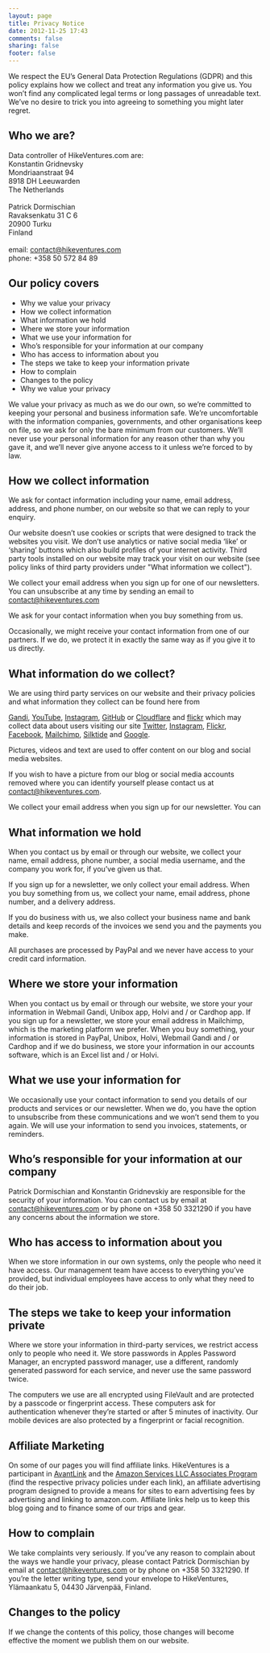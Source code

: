 ```yaml
---
layout: page
title: Privacy Notice
date: 2012-11-25 17:43
comments: false
sharing: false
footer: false
---
```


We respect the EU’s General Data Protection Regulations (GDPR) and this policy explains how we collect and treat any information you give us. You won’t find any complicated legal terms or long passages of unreadable text. We’ve no desire to trick you into agreeing to something you might later regret.

## Who we are?
Data controller of HikeVentures.com are:
<br>
Konstantin Gridnevsky<br>
Mondriaanstraat 94<br>
8918 DH Leeuwarden<br>
The Netherlands<br>
<br>
Patrick Dormischian<br>
Ravaksenkatu 31 C 6<br>
20900 Turku<br>
Finland<br>
<br>
email: contact@hikeventures.com<br>
phone: +358 50 572 84 89

## Our policy covers

- Why we value your privacy
- How we collect information
- What information we hold
- Where we store your information
- What we use your information for
- Who’s responsible for your information at our company
- Who has access to information about you
- The steps we take to keep your information private
- How to complain
- Changes to the policy
- Why we value your privacy

We value your privacy as much as we do our own, so we’re committed to keeping your personal and business information safe. We’re uncomfortable with the information companies, governments, and other organisations keep on file, so we ask for only the bare minimum from our customers. We’ll never use your personal information for any reason other than why you gave it, and we’ll never give anyone access to it unless we’re forced to by law.

## How we collect information

We ask for contact information including your name, email address, address, and phone number, on our website so that we can reply to your enquiry.

Our website doesn’t use cookies or scripts that were designed to track the websites you visit. We don’t use analytics or native social media ‘like’ or ‘sharing’ buttons which also build profiles of your internet activity. Third party tools installed on our website may track your visit on our website (see policy links of third party providers under "What information we collect").

We collect your email address when you sign up for one of our newsletters. You can unsubscribe at any time by sending an email to contact@hikeventures.com

We ask for your contact information when you buy something from us.

Occasionally, we might receive your contact information from one of our partners. If we do, we protect it in exactly the same way as if you give it to us directly.

## What information do we collect?
We are using third party services on our website and their privacy policies and what information they collect can be found here from

[Gandi](https://www.gandi.net/en/contracts/terms-of-service),
[YouTube](http://www.youtube.com/t/privacy_at_youtube),
[Instagram](https://help.instagram.com/155833707900388),
[GitHub](https://help.github.com/articles/github-privacy-statement/) or [Cloudflare](https://www.cloudflare.com/privacypolicy/) and [flickr](https://www.smugmug.com/about/privacy-flickr) which may collect data about users visiting our site
[Twitter](https://twitter.com/de/privacy),
[Instagram](https://help.instagram.com/155833707900388), [Flickr](https://www.smugmug.com/about/privacy-flickr),
[Facebook](https://www.facebook.com/about/privacy/),
[Mailchimp](https://mailchimp.com/legal/privacy/),
[Silktide](https://silktide.com/privacy-policy/)
and
[Google](https://policies.google.com/privacy?hl=en).

Pictures, videos and text are used to offer content on our blog and social media websites.

If you wish to have a picture from our blog or social media accounts removed where you can identify yourself please contact us at contact@hikeventures.com.

We collect your email address when you sign up for our newsletter. You can

## What information we hold

When you contact us by email or through our website, we collect your name, email address, phone number, a social media username, and the company you work for, if you’ve given us that.

If you sign up for a newsletter, we only collect your email address.
When you buy something from us, we collect your name, email address, phone number, and a delivery address.

If you do business with us, we also collect your business name and bank details and keep records of the invoices we send you and the payments you make.

All purchases are processed by PayPal and we never have access to your credit card information.

## Where we store your information

When you contact us by email or through our website, we store your your information in Webmail Gandi, Unibox app, Holvi and / or Cardhop app. If you sign up for a newsletter, we store your email address in Mailchimp, which is the marketing platform we prefer. When you buy something, your information is stored in PayPal, Unibox, Holvi, Webmail Gandi and / or Cardhop and if we do business, we store your information in our accounts software, which is an Excel list and / or Holvi.

## What we use your information for

We occasionally use your contact information to send you details of our products and services or our newsletter. When we do, you have the option to unsubscribe from these communications and we won’t send them to you again. We will use your information to send you invoices, statements, or reminders.  

## Who’s responsible for your information at our company

Patrick Dormischian and Konstantin Gridnevskiy are responsible for the security of your information. You can contact us by email at contact@hikeventures.com or by phone on +358 50 3321290 if you have any concerns about the information we store.

## Who has access to information about you

When we store information in our own systems, only the people who need it have access. Our management team have access to everything you’ve provided, but individual employees have access to only what they need to do their job.

## The steps we take to keep your information private

Where we store your information in third-party services, we restrict access only to people who need it. We store passwords in Apples Password Manager, an encrypted password manager, use a different, randomly generated password for each service, and never use the same password twice.

The computers we use are all encrypted using FileVault and are protected by a passcode or fingerprint access. These computers ask for authentication whenever they’re started or after 5 minutes of inactivity. Our mobile devices are also protected by a fingerprint or facial recognition.

## Affiliate Marketing
On some of our pages you will find affiliate links. HikeVentures is a participant in [AvantLink](https://www.avantlink.com/privacy) and the [Amazon Services LLC Associates Program](https://www.amazon.com/gp/help/customer/display.html?nodeId=468496) (find the respective privacy policies under each link), an affiliate advertising program designed to provide a means for sites to earn advertising fees by advertising and linking to amazon.com. Affiliate links help us to keep this blog going and to finance some of our trips and gear.

## How to complain

We take complaints very seriously. If you’ve any reason to complain about the ways we handle your privacy, please contact Patrick Dormischian by email at contact@hikeventures.com or by phone on +358 50 3321290. If you’re the letter writing type, send your envelope to HikeVentures, Ylämaankatu 5, 04430 Järvenpää, Finland.

## Changes to the policy

If we change the contents of this policy, those changes will become effective the moment we publish them on our website.
